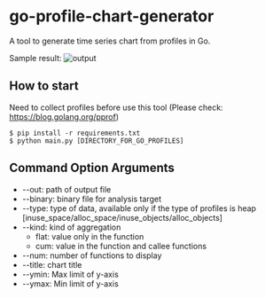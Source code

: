 # go-profile-chart-generator

A tool to generate time series chart from profiles in Go.

Sample result:
![output](https://user-images.githubusercontent.com/19720977/128286993-cbb3aeb8-d836-48fe-8b49-b97534aaeb6f.png)


## How to start

Need to collect profiles before use this tool (Please check: https://blog.golang.org/pprof)

```shell
$ pip install -r requirements.txt
$ python main.py [DIRECTORY_FOR_GO_PROFILES]
```

## Command Option Arguments

+ --out: path of output file
+ --binary: binary file for analysis target
+ --type: type of data, available only if the type of profiles is heap [inuse_space/alloc_space/inuse_objects/alloc_objects]
+ --kind: kind of aggregation
  - flat: value only in the function
  - cum: value in the function and callee functions
+ --num: number of functions to display
+ --title: chart title
+ --ymin: Max limit of y-axis
+ --ymax: Min limit of y-axis
